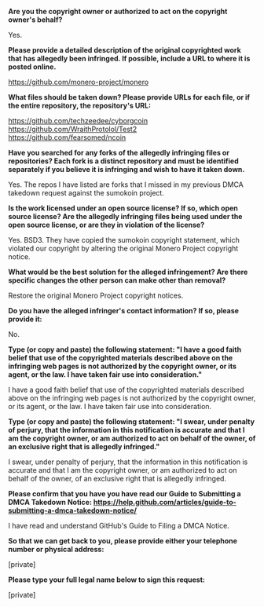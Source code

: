 **Are you the copyright owner or authorized to act on the copyright owner's behalf?**

Yes.

**Please provide a detailed description of the original copyrighted work that has allegedly been infringed. If possible, include a URL to where it is posted online.**

https://github.com/monero-project/monero

**What files should be taken down? Please provide URLs for each file, or if the entire repository, the repository's URL:**

https://github.com/techzeedee/cyborgcoin  
https://github.com/WraithProtolol/Test2  
https://github.com/fearsomed/ncoin  

**Have you searched for any forks of the allegedly infringing files or repositories? Each fork is a distinct repository and must be identified separately if you believe it is infringing and wish to have it taken down.**

Yes. The repos I have listed are forks that I missed in my previous DMCA takedown request against the sumokoin project.

**Is the work licensed under an open source license? If so, which open source license? Are the allegedly infringing files being used under the open source license, or are they in violation of the license?**

Yes. BSD3. They have copied the sumokoin copyright statement, which violated our copyright by altering the original Monero Project copyright notice.

**What would be the best solution for the alleged infringement? Are there specific changes the other person can make other than removal?**

Restore the original Monero Project copyright notices.

**Do you have the alleged infringer's contact information? If so, please provide it:**

No.

**Type (or copy and paste) the following statement: "I have a good faith belief that use of the copyrighted materials described above on the infringing web pages is not authorized by the copyright owner, or its agent, or the law. I have taken fair use into consideration."**

I have a good faith belief that use of the copyrighted materials described above on the infringing web pages is not authorized by the copyright owner, or its agent, or the law. I have taken fair use into consideration.

**Type (or copy and paste) the following statement: "I swear, under penalty of perjury, that the information in this notification is accurate and that I am the copyright owner, or am authorized to act on behalf of the owner, of an exclusive right that is allegedly infringed."**

I swear, under penalty of perjury, that the information in this notification is accurate and that I am the copyright owner, or am authorized to act on behalf of the owner, of an exclusive right that is allegedly infringed.

**Please confirm that you have you have read our Guide to Submitting a DMCA Takedown Notice: https://help.github.com/articles/guide-to-submitting-a-dmca-takedown-notice/**

I have read and understand GitHub's Guide to Filing a DMCA Notice.

**So that we can get back to you, please provide either your telephone number or physical address:**

[private]

**Please type your full legal name below to sign this request:**

[private]
